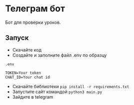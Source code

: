 # Телеграм бот

Бот для проверки уроков.

## Запуск

* Скачайте код
* Создайте и заполните файл .env по образцу
```
.env

TOKEN=Your token
CHAT_ID=Your chat id
```
* Скачайте библиотеки ```pip install -r requirements.txt```
* Запустите сайт командой ```python3 main.py```
* Зайдите в telegram
